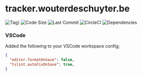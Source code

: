 # tracker.wouterdeschuyter.be

![Tag)](https://img.shields.io/github/tag/wouterds/tracker.wouterdeschuyter.be.svg)
![Code Size](https://img.shields.io/github/languages/code-size/wouterds/tracker.wouterdeschuyter.be.svg)
![Last Commit](https://img.shields.io/github/last-commit/wouterds/tracker.wouterdeschuyter.be.svg)
![CircleCI](https://circleci.com/gh/wouterds/tracker.wouterdeschuyter.be.svg?style=shield)
![Dependencies](https://img.shields.io/david/wouterds/tracker.wouterdeschuyter.be.svg)

### VSCode

Added the following to your VSCode workspace config;

```json
{
  "editor.formatOnSave": false,
  "tslint.autoFixOnSave": true,
}
```
